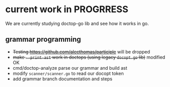 # current work in PROGRRESS

We are currently studying doctop-go lib and see how it works in go.

## grammar programming

* ~~Testing https://github.com/alecthomas/participle~~ will be dropped
* ~~make `--print-ast` work in doctops (using legacy `docopt.go` lib)~~ modified OK
* cmd/doctop-analyze parse our grammar and build ast
* modify `scanner/scanner.go` to read our docopt token
* add grammar branch documentation and steps

